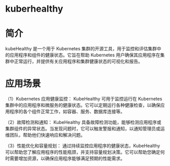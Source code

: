 # kuberhealthy

# 简介

kubeHealthy 是一个用于 Kubernetes 集群的开源工具，用于监控和评估集群中的应用程序和组件的健康状态。它旨在帮助 Kubernetes 用户确保其应用程序在集群中正常运行，并提供有关应用程序和集群健康状态的可视化和报告。

# 应用场景

（1）Kubernetes 应用健康监控： KubeHealthy 可用于监控运行在 Kubernetes 集群中的应用程序和微服务的健康状态。它可以定期运行各种健康检查，以确保应用程序的各个组件正常工作，如容器、服务、数据库连接等。

（2）故障检测和通知： KubeHealthy 具备故障检测功能，能够检测应用程序或集群组件的异常状态。当发现问题时，它可以触发警报和通知，以通知管理员或运维团队，帮助他们快速响应和解决问题。

（3）性能优化和容量规划： 通过持续监控应用程序的健康状态，KubeHealthy 可以帮助您了解应用程序的性能瓶颈，并支持容量规划决策。它可以帮助您确定何时需要增加资源，以确保应用程序能够满足预期的性能需求。
